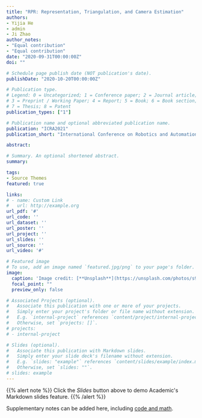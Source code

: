 ```yaml
---
title: "RPR: Representation, Triangulation, and Camera Estimation"
authors:
- Yijia He
- admin
- Ji Zhao
author_notes:
- "Equal contribution"
- "Equal contribution"
date: "2020-09-31T00:00:00Z"
doi: ""

# Schedule page publish date (NOT publication's date).
publishDate: "2020-10-20T00:00:00Z"

# Publication type.
# Legend: 0 = Uncategorized; 1 = Conference paper; 2 = Journal article;
# 3 = Preprint / Working Paper; 4 = Report; 5 = Book; 6 = Book section;
# 7 = Thesis; 8 = Patent
publication_types: ["1"]

# Publication name and optional abbreviated publication name.
publication: "ICRA2021"
publication_short: "International Conference on Robotics and Automation (ICRA) (Submitted)"

abstract: 

# Summary. An optional shortened abstract.
summary: 

tags:
- Source Themes
featured: true

links:
# - name: Custom Link
#   url: http://example.org
url_pdf: '#'
url_code: ''
url_dataset: ''
url_poster: ''
url_project: ''
url_slides: ''
url_source: ''
url_video: '#'

# Featured image
# To use, add an image named `featured.jpg/png` to your page's folder. 
image:
  caption: 'Image credit: [**Unsplash**](https://unsplash.com/photos/s9CC2SKySJM)'
  focal_point: ""
  preview_only: false

# Associated Projects (optional).
#   Associate this publication with one or more of your projects.
#   Simply enter your project's folder or file name without extension.
#   E.g. `internal-project` references `content/project/internal-project/index.md`.
#   Otherwise, set `projects: []`.
# projects:
# - internal-project

# Slides (optional).
#   Associate this publication with Markdown slides.
#   Simply enter your slide deck's filename without extension.
#   E.g. `slides: "example"` references `content/slides/example/index.md`.
#   Otherwise, set `slides: ""`.
# slides: example
---
```


{{% alert note %}}
Click the *Slides* button above to demo Academic's Markdown slides feature.
{{% /alert %}}

Supplementary notes can be added here, including [code and math](https://sourcethemes.com/academic/docs/writing-markdown-latex/).
